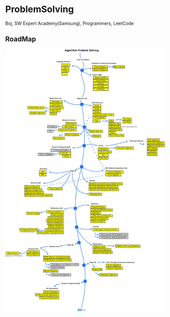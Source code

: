 # ProblemSolving
Boj, SW Expert Academy(Samsung), Programmers, LeetCode

## RoadMap
![AlgorithmRoadMap](./img/AlgorithmPSRoadmap_v0.1.png)
